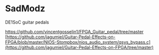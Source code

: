 # SadModz
DE1SoC guitar pedals

https://github.com/vincentgosselin1/FPGA_Guitar_pedal/tree/master
[https://github.com/jagumiel/Guitar-Pedal-Effects-on-FPGA/blob/master/NIOS-Stompbox/nios_audio_system/qsys_bypass.c](https://github.com/jagumiel/Guitar-Pedal-Effects-on-FPGA/tree/master)
